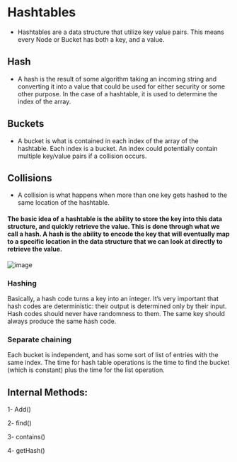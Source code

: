 # Hashtables
- Hashtables are a data structure that utilize key value pairs. This means every Node or Bucket has both a key, and a value.

## Hash
- A hash is the result of some algorithm taking an incoming string and converting it into a value that could be used for either security or some other purpose. In the case of a hashtable, it is used to determine the index of the array.

## Buckets 
- A bucket is what is contained in each index of the array of the hashtable. Each index is a bucket. An index could potentially contain multiple key/value pairs if a collision occurs.

## Collisions
- A collision is what happens when more than one key gets hashed to the same location of the hashtable.


#### The basic idea of a hashtable is the ability to store the key into this data structure, and quickly retrieve the value. This is done through what we call a hash. A hash is the ability to encode the key that will eventually map to a specific location in the data structure that we can look at directly to retrieve the value.

![image](https://cdn-media-1.freecodecamp.org/images/1*3jxEppESh9LLK14YMQ-ocA.png)


### Hashing
Basically, a hash code turns a key into an integer. It’s very important that hash codes are deterministic: their output is determined only by their input. Hash codes should never have randomness to them. The same key should always produce the same hash code.

### Separate chaining
Each bucket is independent, and has some sort of list of entries with the same index. The time for hash table operations is the time to find the bucket (which is constant) plus the time for the list operation.


## Internal Methods:

1- Add()

2- find()

3- contains()

4- getHash()
